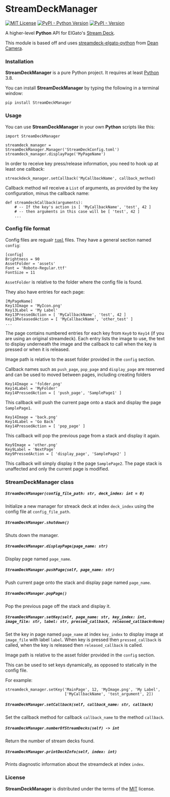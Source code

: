 # StreamDeckManager

[![MIT License](https://img.shields.io/github/license/DidierMalenfant/StreamDeckManager)](https://spdx.org/licenses/MIT.html) [![PyPI - Python Version](https://img.shields.io/pypi/pyversions/StreamDeckManager.svg)](https://python.org) [![PyPI - Version](https://img.shields.io/pypi/v/StreamDeckManager.svg)](https://pypi.org/project/StreamDeckManager)

A higher-level **Python** API for ElGato's [Stream Deck](https://www.elgato.com/en/stream-deck-mk2).

This module is based off and uses [streamdeck-elgato-python](https://github.com/abcminiuser/python-elgato-streamdeck) from [Dean Camera](https://github.com/abcminiuser).

### Installation

**StreamDeckManager** is a pure Python project. It requires at least [Python](https://python.org) 3.8.

You can install **StreamDeckManager** by typing the following in a terminal window:

```console
pip install StreamDeckManager
```

### Usage

You can use **StreamDeckManager** in your own **Python** scripts like this:

```
import StreamDeckManager

streamdeck_manager = StreamDeckManager.Manager('StreamDeckConfig.toml')
streamdeck_manager.displayPage('MyPageName')
```

In order to receive key press/release information, you need to hook up at least one callback:

```
streackdeck_manager.setCallback('MyCallbackName', callback_method)
```

Callback method wil receive a `List` of arguments, as provided by the key configuration, minus the callback name:

```
def streamdeckCallback(arguments):
    # -- If the key's action is [ 'MyCallbackName', 'test', 42 ]
    # -- then arguments in this case will be [ 'test', 42 ]
    ...
```

### Config file format

Config files are regualr [`toml`](https://toml.io/en/) files. They have a general section named `config`:

```
[config]
Brightness = 90
AssetFolder = 'assets'
Font = 'Roboto-Regular.ttf'
FontSize = 11
```

`AssetFolder` is relative to the folder where the config file is found.

They also have entries for each page:

```
[MyPageName]
Key13Image = 'MyIcon.png'
Key13Label = 'My Label'
Key13PressedAction = [ 'MyCallbackName', 'test', 42 ]
Key13ReleasedAction = [ 'MyCallbackName', 'other_test' ]
...
```

The page contains numbered entries for each key from `Key0` to `Key14` (if you are using an original streamdeck). Each entry lists the image to use, the text to display underneath the image and the callback to call when the key is pressed or when it is released.

Image path is relative to the asset folder provided in the `config` section.

Callback names such as `push_page`, `pop_page` and `display_page` are reserved and can be used to moved between pages, including creating folders

```
Key14Image = 'folder.png'
Key14Label = 'MyFolder'
Key14PressedAction = [ 'push_page', 'SamplePage1' ]
```

This callback will push the current page onto a stack and display the page `SamplePage1`.

```
Key14Image = 'back.png'
Key14Label = 'Go Back'
Key14PressedAction = [ 'pop_page' ]
```

This callback will pop the previous page from a stack and display it again.

```
Key9Image = 'other.png'
Key9Label = 'NextPage'
Key9PressedAction = [ 'display_page', 'SamplePage2' ]
```

This callback will simply display it the page `SamplePage2`. The page stack is unaffected and only the current page is modified.

### StreamDeckManager class

##### `StreamDeckManager(config_file_path: str, deck_index: int = 0)`

Initialize a new manager for streack deck at index `deck_index` using the config file at `config_file_path`.

##### `StreamDeckManager.shutdown()`

Shuts down the manager.

##### `StreamDeckManager.displayPage(page_name: str)`

Display page named `page_name`.

##### `StreamDeckManager.pushPage(self, page_name: str)`

Push current page onto the stack and display page named `page_name`.

##### `StreamDeckManager.popPage()`

Pop the previous page off the stack and display it.

##### `StreamDeckManager.setKey(self, page_name: str, key_index: int, image_file: str, label: str, pressed_callback, released_callback=None)`

Set the key in page named `page_name` at index `key_index` to display image at `image_file` with label `label`. When key is pressed then `pressed_callback` is called, when the key is released then `released_callback` is called.

Image path is relative to the asset folder provided in the `config` section.

This can be used to set keys dynamically, as opposed to statically in the config file.

For example:

```
streamdeck_manager.setKey('MainPage', 12, 'MyImage.png', 'My Label',
                          ['MyCallbackName', 'test_argument', 2])
```

##### `StreamDeckManager.setCallback(self, callback_name: str, callback)`

Set the callback method for callback `callback_name` to the method `callback`.

##### `StreamDeckManager.numberOfStreamDecks(self) -> int`

Return the number of stream decks found.

##### `StreamDeckManager.printDeckInfo(self, index: int)`

Prints diagnostic information about the streamdeck at index `index`.

### License

**StreamDeckManager** is distributed under the terms of the [MIT](https://spdx.org/licenses/MIT.html) license.
